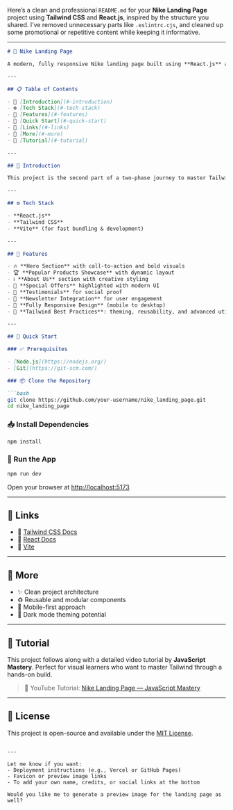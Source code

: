 Here’s a clean and professional `README.md` for your **Nike Landing Page** project using **Tailwind CSS** and **React.js**, inspired by the structure you shared. I’ve removed unnecessary parts like `.eslintrc.cjs`, and cleaned up some promotional or repetitive content while keeping it informative.

---

````markdown
# 👟 Nike Landing Page

A modern, fully responsive Nike landing page built using **React.js** and **Tailwind CSS**. This project helps you master Tailwind by applying core concepts to a real-world, production-level landing page design.

---

## 📋 Table of Contents

- 🤖 [Introduction](#-introduction)
- ⚙️ [Tech Stack](#-tech-stack)
- 🔋 [Features](#-features)
- 🤸 [Quick Start](#-quick-start)
- 🔗 [Links](#-links)
- 🚀 [More](#-more)
- 🚨 [Tutorial](#-tutorial)

---

## 🤖 Introduction

This project is the second part of a two-phase journey to master Tailwind CSS. After learning the fundamentals and advanced styling techniques, this project helps you apply them by building a visually striking, user-friendly Nike landing page.

---

## ⚙️ Tech Stack

- **React.js**
- **Tailwind CSS**
- **Vite** (for fast bundling & development)

---

## 🔋 Features

- 🔥 **Hero Section** with call-to-action and bold visuals
- 🏆 **Popular Products Showcase** with dynamic layout
- ℹ️ **About Us** section with creative styling
- 🎉 **Special Offers** highlighted with modern UI
- 💬 **Testimonials** for social proof
- 📧 **Newsletter Integration** for user engagement
- 📱 **Fully Responsive Design** (mobile to desktop)
- 🦾 **Tailwind Best Practices**: theming, reusability, and advanced utility usage

---

## 🤸 Quick Start

### ✅ Prerequisites

- [Node.js](https://nodejs.org/)
- [Git](https://git-scm.com/)

### 📦 Clone the Repository

```bash
git clone https://github.com/your-username/nike_landing_page.git
cd nike_landing_page
````

### 📥 Install Dependencies

```bash
npm install
```

### 🚀 Run the App

```bash
npm run dev
```

Open your browser at [http://localhost:5173](http://localhost:5173)

---

## 🔗 Links

* 🔗 [Tailwind CSS Docs](https://tailwindcss.com/docs)
* 🔗 [React Docs](https://reactjs.org/docs/getting-started.html)
* 🔗 [Vite](https://vitejs.dev)

---

## 🚀 More

* ✨ Clean project architecture
* ♻️ Reusable and modular components
* 📱 Mobile-first approach
* 🎨 Dark mode theming potential

---

## 🚨 Tutorial

This project follows along with a detailed video tutorial by **JavaScript Mastery**. Perfect for visual learners who want to master Tailwind through a hands-on build.

> 🎥 YouTube Tutorial: [Nike Landing Page — JavaScript Mastery](https://www.youtube.com/watch?v=oYRda7UtuhA)

---

## 📄 License

This project is open-source and available under the [MIT License](LICENSE).

```

---

Let me know if you want:
- Deployment instructions (e.g., Vercel or GitHub Pages)
- Favicon or preview image links
- To add your own name, credits, or social links at the bottom

Would you like me to generate a preview image for the landing page as well?
```
